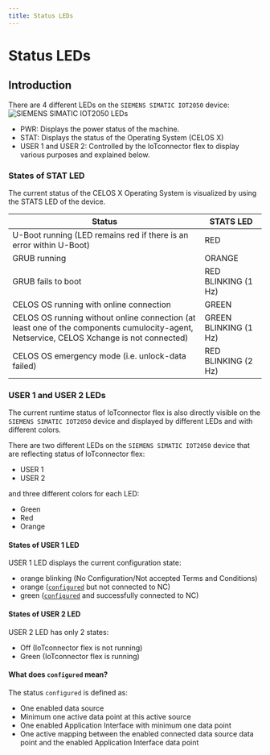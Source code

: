 ```yaml
---
title: Status LEDs
---
```


# Status LEDs

## Introduction

There are 4 different LEDs on the `SIEMENS SIMATIC IOT2050` device:
![SIEMENS SIMATIC IOT2050 LEDs](/img/IoT2050Leds.png)

- PWR: Displays the power status of the machine.
- STAT: Displays the status of the Operating System (CELOS X)
- USER 1 and USER 2: Controlled by the IoTconnector flex to display various purposes and explained below.

### States of STAT LED

The current status of the CELOS X Operating System is visualized by using the STATS LED of the device.

| Status                                                                                                                                   | STATS LED             |
| ---------------------------------------------------------------------------------------------------------------------------------------- | --------------------- |
| U-Boot running (LED remains red if there is an error within U-Boot)                                                                      | RED                   |
| GRUB running                                                                                                                             | ORANGE                |
| GRUB fails to boot                                                                                                                       | RED BLINKING (1 Hz)   |
| CELOS OS running with online connection                                                                                                  | GREEN                 |
| CELOS OS running without online connection (at least one of the components cumulocity-agent, Netservice, CELOS Xchange is not connected) | GREEN BLINKING (1 Hz) |
| CELOS OS emergency mode (i.e. unlock-data failed)                                                                                        | RED BLINKING (2 Hz)   |

### USER 1 and USER 2 LEDs

The current runtime status of IoTconnector flex is also directly visible on the `SIEMENS SIMATIC IOT2050` device and displayed by different LEDs and with different colors.

There are two different LEDs on the `SIEMENS SIMATIC IOT2050` device that are reflecting status of IoTconnector flex:

- USER 1
- USER 2

and three different colors for each LED:

- Green
- Red
- Orange

#### States of USER 1 LED

USER 1 LED displays the current configuration state:

- orange blinking (No Configuration/Not accepted Terms and Conditions)
- orange ([`configured`](LedStatusDisplay.md#what-does-configured-mean) but not connected to NC)
- green ([`configured`](LedStatusDisplay.md#what-does-configured-mean) and successfully connected to NC)

#### States of USER 2 LED

USER 2 LED has only 2 states:

- Off (IoTconnector flex is not running)
- Green (IoTconnector flex is running)

#### What does `configured` mean?

The status `configured` is defined as:

- One enabled data source
- Minimum one active data point at this active source
- One enabled Application Interface with minimum one data point
- One active mapping between the enabled connected data source data point and the enabled Application Interface data point
